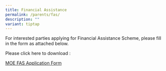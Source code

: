 ```yaml
---
title: Financial Assistance
permalink: /parents/fas/
description: ""
variant: tiptap
---
```

<p>For interested parties applying for Financial Assistance Scheme, please
fill in the form as attached below.</p>
<p>Please click here to download :</p>
<p><a href="/files/MOE_FAS_Application_Form_2025.pdf" rel="noopener nofollow" target="_blank">MOE FAS Application Form</a>
</p>